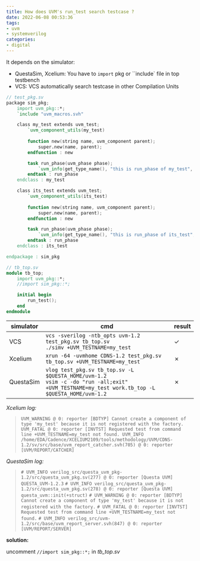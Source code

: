 ```yaml
---
title: How does UVM's run_test search testcase ?
date: 2022-06-08 00:53:36
tags:
- uvm
- systemverilog
categories:
- digital
---
```


It depends on the simulator:

- QuestaSim, Xcelium: You have to `import` pkg or ``include`  file in top testbench
- VCS:  VCS automatically search testcase in other Compilation Units

```verilog
// test_pkg.sv
package sim_pkg;
	import uvm_pkg::*;
	`include "uvm_macros.svh"

	class my_test extends uvm_test;
		`uvm_component_utils(my_test)
		
		function new(string name, uvm_component parent);
			super.new(name, parent);
		endfunction : new

		task run_phase(uvm_phase phase);
			`uvm_info(get_type_name(), "this is run_phase of my_test", UVM_LOW)
		endtask : run_phase
	endclass : my_test

	class its_test extends uvm_test;
		`uvm_component_utils(its_test)
		
		function new(string name, uvm_component parent);
			super.new(name, parent);
		endfunction : new

		task run_phase(uvm_phase phase);
			`uvm_info(get_type_name(), "this is run_phase of its_test", UVM_LOW)
		endtask : run_phase
	endclass : its_test

endpackage : sim_pkg
```

```verilog
// tb_top.sv
module tb_top;
	import uvm_pkg::*;
	//import sim_pkg::*;

	initial begin
		run_test();
	end
endmodule
```

| simulator | cmd                                                          | result  |
| --------- | ------------------------------------------------------------ | ------- |
| VCS       | `vcs -sverilog -ntb_opts uvm-1.2 test_pkg.sv tb_top.sv`<br />`./simv +UVM_TESTNAME=my_test` | &check; |
| Xcelium   | `xrun -64 -uvmhome CDNS-1.2 test_pkg.sv tb_top.sv +UVM_TESTNAME=my_test` | &cross; |
| QuestaSim | `vlog test_pkg.sv tb_top.sv -L $QUESTA_HOME/uvm-1.2`<br />`vsim -c -do "run -all;exit" +UVM_TESTNAME=my_test work.tb_top -L $QUESTA_HOME/uvm-1.2` | &cross; |

*Xcelium log:*

> `UVM_WARNING @ 0: reporter [BDTYP] Cannot create a component of type 'my_test' because it is not registered with the factory.
> UVM_FATAL @ 0: reporter [INVTST] Requested test from command line +UVM_TESTNAME=my_test not found.
> UVM_INFO /home/EDA/Cadence/XCELIUM2109/tools/methodology/UVM/CDNS-1.2/sv/src/base/uvm_report_catcher.svh(705) @ 0: reporter [UVM/REPORT/CATCHER]` 

*QuestaSim log:*

> `# UVM_INFO verilog_src/questa_uvm_pkg-1.2/src/questa_uvm_pkg.sv(277) @ 0: reporter [Questa UVM] QUESTA_UVM-1.2.3`
> `# UVM_INFO verilog_src/questa_uvm_pkg-1.2/src/questa_uvm_pkg.sv(278) @ 0: reporter [Questa UVM]  questa_uvm::init(+struct)`
> `# UVM_WARNING @ 0: reporter [BDTYP] Cannot create a component of type 'my_test' because it is not registered with the factory.`
> `# UVM_FATAL @ 0: reporter [INVTST] Requested test from command line +UVM_TESTNAME=my_test not found.`
> `# UVM_INFO verilog_src/uvm-1.2/src/base/uvm_report_server.svh(847) @ 0: reporter [UVM/REPORT/SERVER]`

**solution:**

uncomment `//import sim_pkg::*;` in *tb_top.sv*



